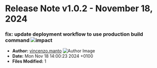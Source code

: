 # Release Note v1.0.2 - November 18, 2024


### fix: update deployment workflow to use production build command ![impact](https://img.shields.io/badge/impact-low-green?style=flat-square)
- **Author:** [vincenzo.manto](https://github.com/vincenzo.manto) ![Author Image](https://avatars.githubusercontent.com/vincenzo.manto?size=40)
- **Date:** Mon Nov 18 14:00:23 2024 +0100
- **Files Modified:** 1
    
